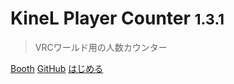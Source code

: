 # <b> KineL Player Counter <small>1.3.1</small></b>

> VRCワールド用の人数カウンター

[Booth](https://kinel.booth.pm/items/2684600)
[GitHub](https://github.com/niwaniwa/PlayerCounter)
[はじめる](#特徴)

<!-- ![color](#f0f0f0) -->